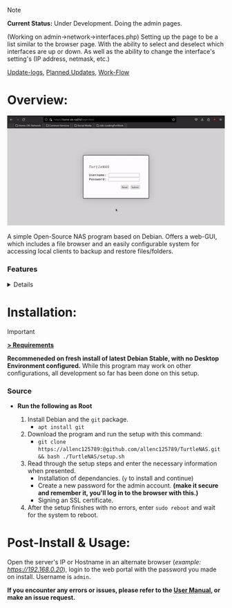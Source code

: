 > [!NOTE]
> **Current Status:** Under Development. Doing the admin pages.
>
> (Working on admin->network->interfaces.php) Setting up the page to be a list similar to the browser page. With the ability to select and deselect which interfaces are up or down. As well as the ability to change the interface's setting's (IP address, netmask, etc.)
>
[Update-logs](https://github.com/allenc125789/TurtleNAS/blob/dev/docs/update-logs/Change-Logs.md),
[Planned Updates](https://github.com/allenc125789/TurtleNAS/blob/main/docs/update-logs/Planned-Updates.md),
[Work-Flow](https://github.com/allenc125789/TurtleNAS/blob/main/docs/images/project-tracking/TurtleNAS-FlowChart.png)


# Overview:

![TurtleNAS Preview](https://github.com/allenc125789/TurtleNAS/blob/main/docs/images/screenshots/turtlenas-preview.gif)

A simple Open-Source NAS program based on Debian. Offers a web-GUI, which includes a file browser and an easily configurable system for accessing local clients to backup and restore files/folders.

### Features
<details>

>   + [Authentication.](https://github.com/allenc125789/TurtleNAS/blob/main/docs/features/authentication.md)
>   + [File Browser.](https://github.com/allenc125789/TurtleNAS/blob/main/docs/features/file-browser.md)
>   + [Compatibility.](https://github.com/allenc125789/TurtleNAS/blob/main/docs/features/compatibility.md)

</details>

# Installation:
> [!IMPORTANT]
> **[> Requirements](https://github.com/allenc125789/TurtleNAS/blob/main/docs/requirements.md)**
>
> **Recommeneded on fresh install of latest Debian Stable, with no Desktop Environment configured.** While this program may work on other configurations, all development so far has been done on this setup.
>

### Source
+ **Run the following as Root**

  1) Install Debian and the `git` package.
     + `apt install git`
  3) Download the program and run the setup with this command:
     + `git clone https://allenc125789:@github.com/allenc125789/TurtleNAS.git && bash ./TurtleNAS/setup.sh`
  4) Read through the setup steps and enter the necessary information when presented.
     + Installation of dependancies. (`y` to install and continue)
     + Create a new password for the admin account. **(make it secure and remember it, you'll log in to the browser with this.)**
     + Signing an SSL certificate.
  5) After the setup finishes with no errors, enter `sudo reboot` and wait for the system to reboot.

# Post-Install & Usage:

Open the server's IP or Hostname in an alternate browser (*example: https://192.168.0.20*), login to the web portal with the password you made on install. Username is `admin`.

**If you encounter any errors or issues, please refer to the [User Manual](https://github.com/allenc125789/TurtleNAS/blob/main/docs/user-manual.md), or make an issue request.**


